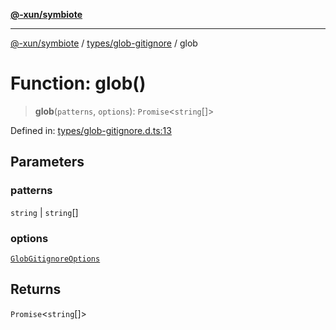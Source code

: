 [**@-xun/symbiote**](../../../README.md)

***

[@-xun/symbiote](../../../README.md) / [types/glob-gitignore](../README.md) / glob

# Function: glob()

> **glob**(`patterns`, `options`): `Promise`\<`string`[]\>

Defined in: [types/glob-gitignore.d.ts:13](https://github.com/Xunnamius/symbiote/blob/150bd8f520450f76cdfe81296a884f439e925685/types/glob-gitignore.d.ts#L13)

## Parameters

### patterns

`string` | `string`[]

### options

[`GlobGitignoreOptions`](../type-aliases/GlobGitignoreOptions.md)

## Returns

`Promise`\<`string`[]\>

